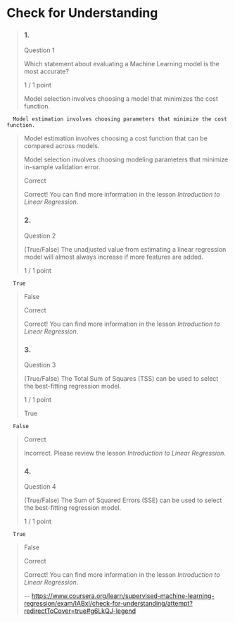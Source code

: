 # Check for Understanding
> ### 1.
> 
> Question 1
> 
> Which statement about evaluating a Machine Learning model is the most accurate?
> 
> 1 / 1 point
> 
>  Model selection involves choosing a model that minimizes the cost function. 
> 
      Model estimation involves choosing parameters that minimize the cost function. 
> 
>  Model estimation involves choosing a cost function that can be compared across models. 
> 
>  Model selection involves choosing modeling parameters that minimize in-sample validation error. 
> 
> Correct
> 
> Correct! You can find more information in the lesson _Introduction to Linear Regression_.
> 
> ### 2.
> 
> Question 2
> 
> (True/False) The unadjusted value from estimating a linear regression model will almost always increase if more features are added.
> 
> 1 / 1 point
> 
      True 
> 
>  False 
> 
> Correct
> 
> Correct! You can find more information in the lesson _Introduction to Linear Regression_.
> 
> ### 3.
> 
> Question 3
> 
> (True/False) The Total Sum of Squares (TSS) can be used to select the best-fitting regression model.
> 
> 1 / 1 point
> 
>  True 
> 
      False 
> 
> Correct
> 
> Incorrect. Please review the lesson _Introduction to Linear Regression_.
> 
> ### 4.
> 
> Question 4
> 
> (True/False) The Sum of Squared Errors (SSE) can be used to select the best-fitting regression model.
> 
> 1 / 1 point
> 
      True 
> 
>  False 
> 
> Correct
> 
> Correct! You can find more information in the lesson _Introduction to Linear Regression_.
>
> -- https://www.coursera.org/learn/supervised-machine-learning-regression/exam/IABxI/check-for-understanding/attempt?redirectToCover=true#g6LkQJ-legend
